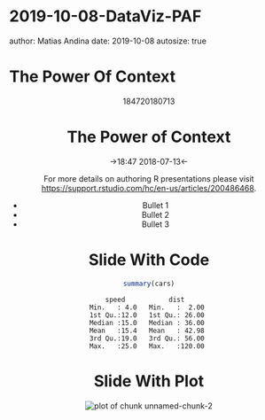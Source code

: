 2019-10-08-DataViz-PAF
========================================================
author: Matias Andina 
date: 2019-10-08
autosize: true

The Power Of Context
========================================================

<center>
184720180713
<center>

The Power of Context
========================================================

->18:47 2018-07-13<-


For more details on authoring R presentations please visit <https://support.rstudio.com/hc/en-us/articles/200486468>.

- Bullet 1
- Bullet 2
- Bullet 3

Slide With Code
========================================================


```r
summary(cars)
```

```
     speed           dist       
 Min.   : 4.0   Min.   :  2.00  
 1st Qu.:12.0   1st Qu.: 26.00  
 Median :15.0   Median : 36.00  
 Mean   :15.4   Mean   : 42.98  
 3rd Qu.:19.0   3rd Qu.: 56.00  
 Max.   :25.0   Max.   :120.00  
```

Slide With Plot
========================================================

![plot of chunk unnamed-chunk-2](2019-10-08-DataViz-PAF-figure/unnamed-chunk-2-1.png)
